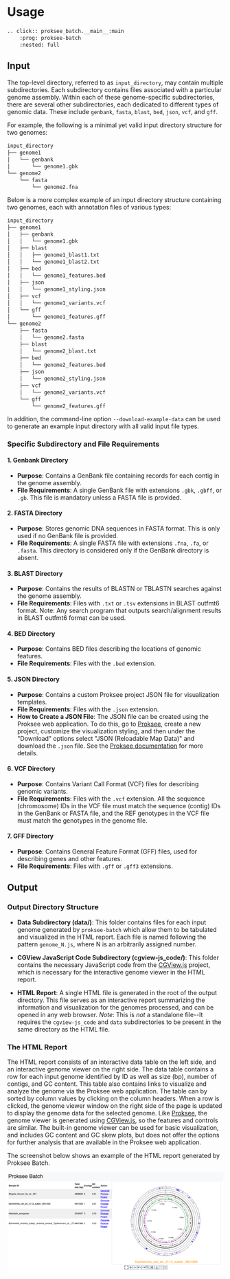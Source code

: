 # Usage

```{eval-rst}
.. click:: proksee_batch.__main__:main
    :prog: proksee-batch
    :nested: full
```

## Input

The top-level directory, referred to as `input_directory`, may contain multiple
subdirectories. Each subdirectory contains files associated with a particular
genome assembly. Within each of these genome-specific subdirectories, there are
several other subdirectories, each dedicated to different types of genomic data.
These include `genbank`, `fasta`, `blast`, `bed`, `json`, `vcf`, and `gff`.

For example, the following is a minimal yet valid input directory structure
for two genomes:

```text
input_directory
├── genome1
│   └── genbank
│       └── genome1.gbk
└── genome2
    └── fasta
        └── genome2.fna
```

Below is a more complex example of an input directory structure containing two
genomes, each with annotation files of various types:

```text
input_directory
├── genome1
│   ├── genbank
│   │   └── genome1.gbk
│   ├── blast
│   │   ├── genome1_blast1.txt
│   │   └── genome1_blast2.txt
│   ├── bed
│   │   └── genome1_features.bed
│   ├── json
│   │   └── genome1_styling.json
│   ├── vcf
│   │   └── genome1_variants.vcf
│   └── gff
│       └── genome1_features.gff
└── genome2
    ├── fasta
    │   └── genome2.fasta
    ├── blast
    │   └── genome2_blast.txt
    ├── bed
    │   └── genome2_features.bed
    ├── json
    │   └── genome2_styling.json
    ├── vcf
    │   └── genome2_variants.vcf
    └── gff
        └── genome2_features.gff
```

In addition, the command-line option `--download-example-data` can be used to
generate an example input directory with all valid input file types.

### Specific Subdirectory and File Requirements

#### 1. **Genbank Directory**

- **Purpose**: Contains a GenBank file containing records for each contig in the genome assembly.
- **File Requirements**: A single GenBank file with extensions `.gbk`,
  `.gbff`, or `.gb`. This file is mandatory unless a FASTA file is provided.

#### 2. **FASTA Directory**

- **Purpose**: Stores genomic DNA sequences in FASTA format. This is only
  used if no GenBank file is provided.
- **File Requirements**: A single FASTA file with extensions `.fna`, `.fa`,
  or `.fasta`. This directory is considered only if the GenBank directory is
  absent.

#### 3. **BLAST Directory**

- **Purpose**: Contains the results of BLASTN or TBLASTN searches against the genome assembly.
- **File Requirements**: Files with `.txt` or `.tsv` extensions in BLAST
  outfmt6 format. Note: Any search program that outputs search/alignment
  results in BLAST outfmt6 format can be used.

#### 4. **BED Directory**

- **Purpose**: Contains BED files describing the locations of genomic features.
- **File Requirements**: Files with the `.bed` extension.

#### 5. **JSON Directory**

- **Purpose**: Contains a custom Proksee project JSON file for visualization templates.
- **File Requirements**: Files with the `.json` extension.
- **How to Create a JSON File**: The JSON file can be created using the
  Proksee web application. To do this, go to [Proksee](www.proksee.ca), create
  a new project, customize the visualization styling, and then under the
  "Download" options select "JSON (Reloadable Map Data)" and download the
  `.json` file. See the [Proksee documentation](https://proksee.ca/help) for
  more details.

#### 6. **VCF Directory**

- **Purpose**: Contains Variant Call Format (VCF) files for describing
  genomic variants.
- **File Requirements**: Files with the `.vcf` extension. All the sequence
  (chromosome) IDs in the VCF file must match the sequence (contig) IDs in the
  GenBank or FASTA file, and the REF genotypes in the VCF file must match the
  genotypes in the genome file.

#### 7. **GFF Directory**

- **Purpose**: Contains General Feature Format (GFF) files, used for
  describing genes and other features.
- **File Requirements**: Files with `.gff` or `.gff3` extensions.

## Output

### Output Directory Structure

- **Data Subdirectory (data/)**: This folder contains files for each input
  genome generated by `proksee-batch` which allow them to be tabulated and
  visualized in the HTML report. Each file is named following the pattern
  `genome_N.js`, where N is an arbitrarily assigned number.

- **CGView JavaScript Code Subdirectory (cgview-js_code/)**: This folder
  contains the necessary JavaScript code from the
  [CGView.js](https://js.cgview.ca/) project, which is necessary for the
  interactive genome viewer in the HTML report.

- **HTML Report**: A single HTML file is generated in the root of the output
  directory. This file serves as an interactive report summarizing the information
  and visualization for the genomes processed, and can be opened in any web
  browser. _Note_: This is _not_ a standalone file--It requires the `cgview-js_code`
  and `data` subdirectories to be present in the same directory as the HTML file.

### The HTML Report

The HTML report consists of an interactive data table on the left side, and an
interactive genome viewer on the right side. The data table contains a row for
each input genome identified by ID as well as size (bp), number of contigs, and
GC content. This table also contains links to visualize and analyze the genome
via the Proksee web application. The table can by sorted by column values by
clicking on the column headers. When a row is clicked, the genome viewer window
on the right side of the page is updated to display the genome data for the
selected genome. Like [Proksee](www.proksee.ca), the genome viewer is generated
using [CGView.js](https://js.cgview.ca/), so the features and controls are
similar. The built-in genome viewer can be used for basic visualization, and
includes GC content and GC skew plots, but does not offer the options for
further analysis that are available in the Proksee web application.

The screenshot below shows an example of the HTML report generated by Proksee
Batch.

![HTML Report Screenshot](images/html_report_screenshot.png)
